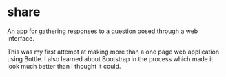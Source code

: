 share
=====

An app for gathering responses to a question posed through a web interface. 

This was my first attempt at making more than a one page web application using Bottle.
I also learned about Bootstrap in the process which made it look much better than I thought it could.
